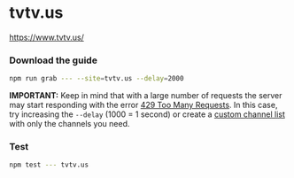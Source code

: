 # tvtv.us

https://www.tvtv.us/

### Download the guide

```sh
npm run grab --- --site=tvtv.us --delay=2000
```

**IMPORTANT:** Keep in mind that with a large number of requests the server may start responding with the error [429 Too Many Requests](https://developer.mozilla.org/en-US/docs/Web/HTTP/Status/429). In this case, try increasing the `--delay` (1000 = 1 second) or create a [custom channel list](https://github.com/iptv-org/epg?tab=readme-ov-file#use-custom-channel-list) with only the channels you need.

### Test

```sh
npm test --- tvtv.us
```
